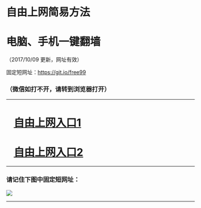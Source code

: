 ﻿# 自由上网简易方法

# 电脑、手机一键翻墙

（2017/10/09 更新，网址有效）

固定短网址：https://git.io/free99

### （微信如打不开，请转到浏览器打开）


***





# &nbsp;&nbsp; <a href="http://ft2992219965.fwq-tz-1001.info/fwqtz01.html?t=100900112963 " target="_blank">自由上网入口1</a>
# &nbsp;&nbsp; <a href="http://ft2802023473.fwq-tz-1002.info/fwqtz02.html?t=100900125942 " target="_blank">自由上网入口2</a>
***

### 请记住下图中固定短网址：

<img src="https://s3-us-west-2.amazonaws.com/fwq-1001/yjfq-20170905okok.png" /> 


***

